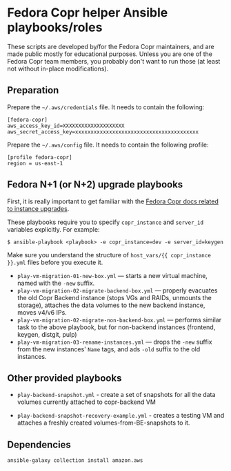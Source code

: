 Fedora Copr helper Ansible playbooks/roles
==========================================

These scripts are developed by/for the Fedora Copr maintainers, and are made
public mostly for educational purposes.  Unless you are one of the Fedora Copr
team members, you probably don't want to run those (at least not without
in-place modifications).


Preparation
-----------

Prepare the `~/.aws/credentials` file.  It needs to contain the following:

    [fedora-copr]
    aws_access_key_id=XXXXXXXXXXXXXXXXXXXX
    aws_secret_access_key=xxxxxxxxxxxxxxxxxxxxxxxxxxxxxxxxxxxxxxxx

Prepare the `~/.aws/config` file.  It needs to contain the following profile:

    [profile fedora-copr]
    region = us-east-1


Fedora N+1 (or N+2) upgrade playbooks
-------------------------------------

First, it is really important to get familiar with the [Fedora Copr docs related
to instance upgrades](https://docs.pagure.org/copr.copr/how_to_upgrade_persistent_instances.html).

These playbooks require you to specify `copr_instance` and `server_id` variables
explicitly.  For example:

    $ ansible-playbook <playbook> -e copr_instance=dev -e server_id=keygen

Make sure you understand the structure of `host_vars/{{ copr_instance }}.yml`
files before you execute it.

- `play-vm-migration-01-new-box.yml` — starts a new virtual machine, named with
  the `-new` suffix.
- `play-vm-migration-02-migrate-backend-box.yml` — properly evacuates the old
  Copr Backend instance (stops VGs and RAIDs, unmounts the storage), attaches
  the data volumes to the new backend instance, moves v4/v6 IPs.
- `play-vm-migration-02-migrate-non-backend-box.yml` — performs similar task to
  the above playbook, but for non-backend instances (frontend, keygen, distgit,
  pulp)
- `play-vm-migration-03-rename-instances.yml` — drops the `-new` suffix from
  the new instances' `Name` tags, and ads `-old` suffix to the old instances.


Other provided playbooks
------------------------

- `play-backend-snapshot.yml` - create a set of snapshots for all the data
  volumes currently attached to copr-backend VM

- `play-backend-snapshot-recovery-example.yml` - creates a testing VM and
  attaches a freshly created volumes-from-BE-snapshots to it.


Dependencies
------------

```
ansible-galaxy collection install amazon.aws
```
